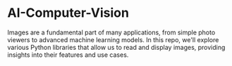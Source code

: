 # AI-Computer-Vision
Images are a fundamental part of many applications, from simple photo viewers to advanced machine learning models. In this repo, we'll explore various Python libraries that allow us to read and display images, providing insights into their features and use cases.
